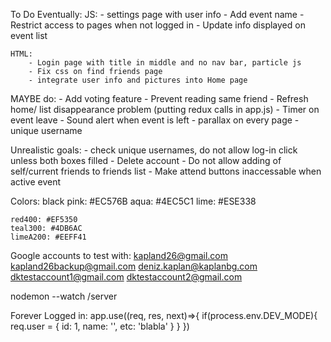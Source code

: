 To Do Eventually:
    JS: 
        - settings page with user info
        - Add event name
        - Restrict access to pages when not logged in
        - Update info displayed on event list

    HTML: 
        - Login page with title in middle and no nav bar, particle js
        - Fix css on find friends page
        - integrate user info and pictures into Home page

MAYBE do:
    - Add voting feature
    - Prevent reading same friend
    - Refresh home/ list disappearance problem (putting redux calls in app.js)
    - Timer on event leave
    - Sound alert when event is left
    - parallax on every page
    - unique username

Unrealistic goals:
    - check unique usernames, do not allow log-in click unless both boxes filled
    - Delete account
    - Do not allow adding of self/current friends to friends list
    - Make attend buttons inaccessable when active event

Colors: black
    pink: #EC576B
    aqua: #4EC5C1
    lime: #ESE338

    red400: #EF5350
    teal300: #4DB6AC
    limeA200: #EEFF41

Google accounts to test with:
    kapland26@gmail.com
    kapland26backup@gmail.com
    deniz.kaplan@kaplanbg.com
    dktestaccount1@gmail.com
    dktestaccount2@gmail.com

nodemon --watch /server

Forever Logged in:
app.use((req, res, next)=>{
    if(process.env.DEV_MODE){
        req.user = {
            id: 1,
            name: '<Your Name>',
            etc: 'blabla'
        }
    }
})